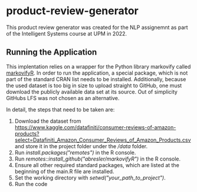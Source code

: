 # product-review-generator

This product review generator was created for the NLP assignemnt as part of the Intelligent Systems course at UPM in 2022.

## Running the Application
This implentation relies on a wrapper for the Python library markovify called [markovifyR](https://github.com/abresler/markovifyR/blob/master/R/markovify.R). 
In order to run the application, a special package, which is not part of the standard CRAN list needs to be installed.
Additionally, because the used dataset is too big in size to upload straight to GitHub, one must download the publicly available data set at its source. Out of simplicity GitHubs LFS was not chosen as an alternative.

In detail, the steps that need to be taken are:

1. Download the dataset from https://www.kaggle.com/datafiniti/consumer-reviews-of-amazon-products?select=Datafiniti_Amazon_Consumer_Reviews_of_Amazon_Products.csv and store it in the project folder under the _/data_ folder.
2. Run *install.packages("remotes")* in the R console.
3. Run *remotes::install_github("abresler/markovifyR")* in the R console.
4. Ensure all other required standard packages, which are listed at the beginning of the main.R file are installed.
5. Set the working directory with *setwd("your_path_to_project")*.
6. Run the code

